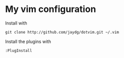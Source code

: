 # My vim configuration

Install with

    git clone http://github.com/jaydg/dotvim.git ~/.vim

Install the plugins with

	:PlugInstall
